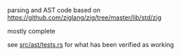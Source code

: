 parsing and AST code based on https://github.com/ziglang/zig/tree/master/lib/std/zig

mostly complete

see [src/ast/tests.rs](src/ast/tests.rs) for what has been verified as working
